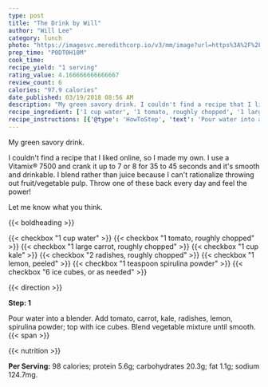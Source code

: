 ```yaml
---
type: post
title: "The Drink by Will"
author: "Will Lee"
category: lunch
photo: "https://imagesvc.meredithcorp.io/v3/mm/image?url=https%3A%2F%2Fimages.media-allrecipes.com%2Fuserphotos%2F1132401.jpg"
prep_time: "P0DT0H10M"
cook_time: 
recipe_yield: "1 serving"
rating_value: 4.166666666666667
review_count: 6
calories: "97.9 calories"
date_published: 03/19/2018 08:56 AM
description: "My green savory drink. I couldn't find a recipe that I liked online, so I made my own. I use a Vitamix® 7500 and crank it up to 7 or 8 for 35 to 45 seconds and it's smooth and drinkable. I blend rather than juice because I can't rationalize throwing out fruit/vegetable pulp. Throw one of these back every day and feel the power! Let me know what you think."
recipe_ingredient: ['1 cup water', '1 tomato, roughly chopped', '1 large carrot, roughly chopped', '1 cup kale', '2 radishes, roughly chopped', '1 lemon, peeled', '1 teaspoon spirulina powder', '6 ice cubes, or as needed']
recipe_instructions: [{'@type': 'HowToStep', 'text': 'Pour water into a blender. Add tomato, carrot, kale, radishes, lemon, spirulina powder; top with ice cubes. Blend vegetable mixture until smooth.\n'}]
---
```


My green savory drink.

 I couldn't find a recipe that I liked online, so I made my own. I use a Vitamix® 7500 and crank it up to 7 or 8 for 35 to 45 seconds and it's smooth and drinkable. I blend rather than juice because I can't rationalize throwing out fruit/vegetable pulp. Throw one of these back every day and feel the power! 

Let me know what you think. 

{{< boldheading >}}

{{< checkbox "1 cup water" >}}
{{< checkbox "1  tomato, roughly chopped" >}}
{{< checkbox "1 large carrot, roughly chopped" >}}
{{< checkbox "1 cup kale" >}}
{{< checkbox "2  radishes, roughly chopped" >}}
{{< checkbox "1  lemon, peeled" >}}
{{< checkbox "1 teaspoon spirulina powder" >}}
{{< checkbox "6  ice cubes, or as needed" >}}


{{< direction >}}

**Step: 1**

Pour water into a blender. Add tomato, carrot, kale, radishes, lemon, spirulina powder; top with ice cubes. Blend vegetable mixture until smooth.{{< span >}}

{{< nutrition >}}

**Per Serving:** 98 calories; protein 5.6g; carbohydrates 20.3g; fat 1.1g; sodium 124.7mg.